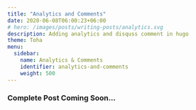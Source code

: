 ```yaml
---
title: "Analytics and Comments"
date: 2020-06-08T06:00:23+06:00
# hero: /images/posts/writing-posts/analytics.svg
description: Adding analytics and disquss comment in hugo 
theme: Toha
menu:
  sidebar:
    name: Analytics & Comments
    identifier: analytics-and-comments
    weight: 500
---
```


### Complete Post Coming Soon...
